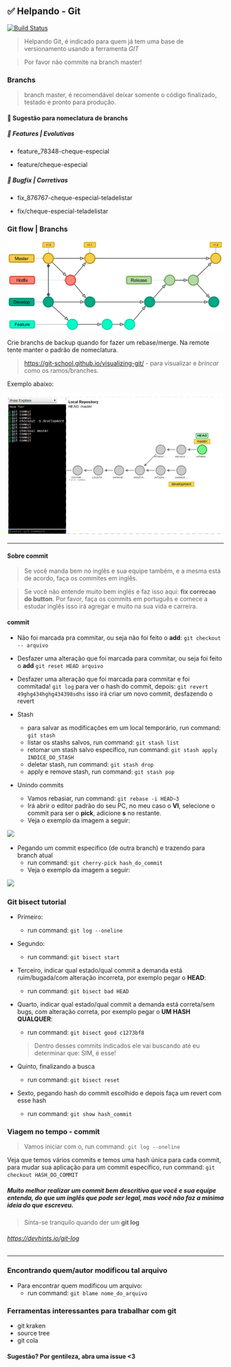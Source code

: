 ## ✅️ Helpando - Git

[![Build Status](https://travis-ci.org/joemccann/dillinger.svg?branch=master)](https://travis-ci.org/joemccann/dillinger)

> Helpando Git, é indicado para quem já tem uma base de versionamento usando a ferramenta _GIT_

> Por favor não commite na branch master!

### Branchs 

> branch master, é recomendável deixar somente o código finalizado, testado e pronto para produção.

####  🎩 Sugestão para nomeclatura de branchs

##### 🎩 Features | Evolutivas
- feature_78348-cheque-especial

- feature/cheque-especial

##### 🎩  Bugfix | Corretivas
- fix_876767-cheque-especial-teladelistar

- fix/cheque-especial-teladelistar

### Git flow | Branchs

![](/gitflow.png)

Crie branchs de backup quando for fazer um rebase/merge. Na remote tente manter o padrão de nomeclatura.

> https://git-school.github.io/visualizing-git/ - para visualizar e _brincar_ como os ramos/branches.

Exemplo abaixo:

![](/visualbranches.png)

---

#### Sobre commit
> Se você manda bem no inglês e sua equipe também, e a mesma está de acordo, faça os commites em inglês.

> Se você não entende muito bem inglês e faz isso aqui: **fix correcao do button**. Por favor, faça os commits em português e comece a estudar inglês isso irá agregar e muito na sua vida e carreira.

#### commit
- Não foi marcada pra commitar, ou seja não foi feito o **add**:
```git checkout -- arquivo```


- Desfazer uma alteração que foi marcada para commitar, ou seja foi feito o **add**
```git reset HEAD arquivo```


- Desfazer uma alteração que foi marcada para commitar e foi commitada!
```git log``` para ver o hash do commit, depois:
```git revert 49ghg434hghg434398sdhs``` isso irá criar um novo commit, desfazendo o revert


- Stash
  * para salvar as modificações em um local temporário, run command: ```git stash```
  * listar os stashs salvos, run command: ```git stash list```
  * retomar um stash salvo específico, run command: ```git stash apply INDICE_DO_STASH```
  * deletar stash, run command: ```git stash drop```
  * apply e remove stash, run command: ```git stash pop```
  
- Unindo commits
  * Vamos rebasiar, run command: ```git rebase -i HEAD~3```
  * Irá abrir o editor padrão do seu PC, no meu caso o **VI**, selecione o commit para ser o __pick__, adicione __s__ no restante.
  * Veja o exemplo da imagem a seguir:
  
![](/rebasei.png)  
  
- Pegando um commit específico (de outra branch) e trazendo para branch atual
  * run command: ```git cherry-pick hash_do_commit```
  * Veja o exemplo da imagem a seguir:
  
![](/cherrypick.png)

### Git bisect tutorial

- Primeiro: 
  * run command: ```git log --oneline```
- Segundo: 
  * run command: ```git bisect start```
- Terceiro, indicar qual estado/qual commit a demanda está ruim/bugada/com alteração incorreta, por exemplo pegar o **HEAD**: 
  * run command: ```git bisect bad HEAD```
- Quarto, indicar qual estado/qual commit a demanda está correta/sem bugs, com alteração correta, por exemplo pegar o **UM HASH QUALQUER**: 
  * run command: ```git bisect good c1273bf8```  
  
  > Dentro desses commits indicados ele vai buscando até eu determinar que: SIM, é esse!

- Quinto, finalizando a busca 
  * run command: ```git bisect reset```

- Sexto, pegando hash do commit escolhido e depois faça um revert com esse hash
  * run command: ```git show hash_commit```
  
### Viagem no tempo - commit
> Vamos iniciar com o, run command: ```git log --oneline```

Veja que temos vários commits e temos uma hash única para cada commit, para mudar sua aplicação para um commit específico, run command: ```git checkout HASH_DO_COMMIT```

##### Muito melhor realizar um commit bem descritivo que você e sua equipe entenda, do que um inglês que pode ser legal, mas você não faz a mínima ideia do que escreveu.

> Sinta-se tranquilo quando der um **git log**
 
###### https://devhints.io/git-log
---

### Encontrando quem/autor modificou tal arquivo 

- Para encontrar quem modificou um arquivo: 
  * run command: ```git blame nome_do_arquivo```

### Ferramentas interessantes para trabalhar com git

- git kraken 
- source tree
- git cola

#### Sugestão? Por gentileza, abra uma issue <3
